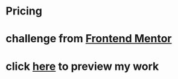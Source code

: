 # Pricing   
# challenge from [Frontend Mentor](https://www.frontendmentor.io/challenges/interactive-pricing-component-t0m8PIyY8)    
# click [here](https://abishek0057.github.io/Pricing/) to preview my work
